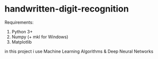 # handwritten-digit-recognition

Requirements:
1) Python 3+
2) Numpy (+ mkl for Windows)
3) Matplotlib


in this project i use Machine Learning Algorithms & Deep Neural Networks
